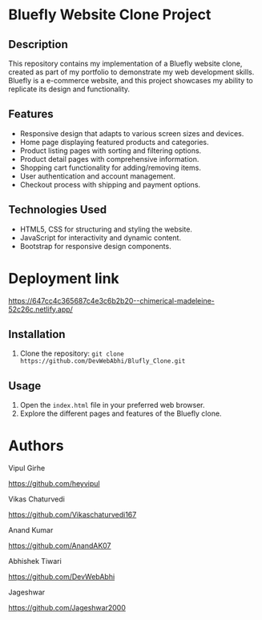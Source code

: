 # Bluefly Website Clone Project

## Description

This repository contains my implementation of a Bluefly website clone, created as part of my portfolio to demonstrate my web development skills. Bluefly is a e-commerce website, and this project showcases my ability to replicate its design and functionality.

## Features

- Responsive design that adapts to various screen sizes and devices.
- Home page displaying featured products and categories.
- Product listing pages with sorting and filtering options.
- Product detail pages with comprehensive information.
- Shopping cart functionality for adding/removing items.
- User authentication and account management.
- Checkout process with shipping and payment options.

## Technologies Used

- HTML5, CSS for structuring and styling the website.
- JavaScript for interactivity and dynamic content.
- Bootstrap for responsive design components.

# Deployment link
https://647cc4c365687c4e3c6b2b20--chimerical-madeleine-52c26c.netlify.app/

## Installation

1. Clone the repository: `git clone https://github.com/DevWebAbhi/Blufly_Clone.git`

## Usage

1. Open the `index.html` file in your preferred web browser.
2. Explore the different pages and features of the Bluefly clone.

# Authors
Vipul Girhe 

https://github.com/heyvipul

Vikas Chaturvedi 
 
https://github.com/Vikaschaturvedi167

Anand Kumar 

https://github.com/AnandAK07

Abhishek Tiwari 

https://github.com/DevWebAbhi

Jageshwar 

https://github.com/Jageshwar2000
